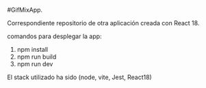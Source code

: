 #GifMixApp.

Correspondiente repositorio de otra aplicación creada con React 18.

comandos para desplegar la app:

1. npm install
2. npm run build 
3. npm run dev  

El stack utilizado ha sido (node, vite, Jest, React18)
